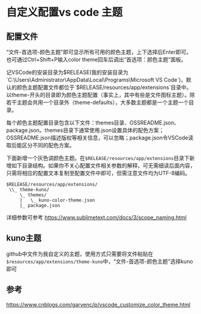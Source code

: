 # 自定义配置vs code 主题

## 配置文件
“文件-首选项-颜色主题”即可显示所有可用的颜色主题，上下选择后Enter即可。也可通过Ctrl+Shift+P输入color theme回车后调出“首选项：颜色主题”面板。

记VSCode的安装目录为$RELEASE(我的安装目录为`C:\Users\Administrator\AppData\Local\Programs\Microsoft VS Code`)，默认的颜色主题配置文件都位于`$RELEASE/resources/app/extensions`目录中。以theme-开头的目录即为颜色主题配置（事实上，其中有些是文件图标主题）。除若干主题会共用一个目录外（theme-defaults），大多数主题都是一个主题一个目录。

每个颜色主题配置目录包含以下文件：themes目录、OSSREADME.json、package.json。themes目录下通常使用.json设置具体的配色方案；OSSREADME.json描述版权等相关信息，可以忽略；package.json令VSCode读取后能区分不同的配色方案。

下面新增一个灰色调颜色主题。在`$RELEASE/resources/app/extensions`目录下新增如下目录结构。如果你不关心配置文件相关参数的解释，可无需细读后面内容，只需将相应的配置文本复制至配置文件中即可，但需注意文件均为UTF-8编码。

```
$RELEASE/resources/app/extensions/
 \\_ theme-kuno/
     \_ themes/
     |   \_ kuno-color-theme.json
     |_ package.json
```

详细参数可参考
https://www.sublimetext.com/docs/3/scope_naming.html

## kuno主题
github中文件为我自定义的主题，使用方式只需要将文件粘贴在`$resources/app/extensions/theme-kuno`中，“文件-首选项-颜色主题”选择kuno即可

## 参考
https://www.cnblogs.com/garvenc/p/vscode_customize_color_theme.html